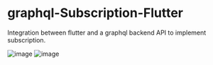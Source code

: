 # graphql-Subscription-Flutter

Integration between flutter and a graphql backend API to implement subscription.

![image](https://user-images.githubusercontent.com/36519974/166883385-4f2dc884-cb1d-4d6c-9c3d-029864d41467.png)
![image](https://user-images.githubusercontent.com/36519974/166883442-3afb1c1e-f158-4e25-af51-788589cb5b68.png)
